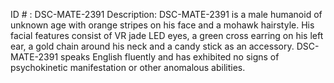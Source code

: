 ID # : DSC-MATE-2391
Description: DSC-MATE-2391 is a male humanoid of unknown age with orange stripes on his face and a mohawk hairstyle. His facial features consist of VR jade LED eyes, a green cross earring on his left ear, a gold chain around his neck and a candy stick as an accessory. DSC-MATE-2391 speaks English fluently and has exhibited no signs of psychokinetic manifestation or other anomalous abilities.